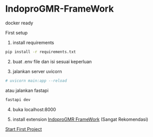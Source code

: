# IndoproGMR-FrameWork

docker ready


First setup
1. install requirements
```bash
pip install -r requirements.txt
```

2. buat .env file dan isi sesuai keperluan

3. jalankan server uvicorn 

```bash
# uvicorn main:app --reload
```
atau jalankan fastapi
```bash
fastapi dev
```


4. buka localhost:8000

5. install extension [IndoproGMR FrameWork](https://marketplace.visualstudio.com/items?itemName=IndoproGMR.indoprogmr-framework) (Sangat Rekomendasi)



[Start First Project](/.config/doc/starter.md)
